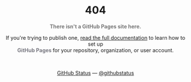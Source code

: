 <h1 align="center">404</h1>

<p align="center"><strong style="color: #787878">There isn't a GitHub Pages site here.</strong></p>

<p align="center">
If you're trying to publish one, <a href="https://www.youtube.com/watch?v=dQw4w9WgXcQ">read the full documentation</a> to learn how to set up <br><strong style="color: #787880"> GitHub Pages </strong> for your repository, organization, or user account.
</p>
<br>
<p align="center">
<a href="https://www.youtube.com/watch?v=dQw4w9WgXcQ">GitHub Status</a> — <a href="https://www.youtube.com/watch?v=dQw4w9WgXcQ">@githubstatus</a>
</p>

